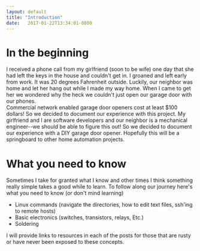 ```yaml
---
layout: default
title: "Introduction"
date:   2017-01-22T13:34:01-0800
---
```

# In the beginning
I received a phone call from my girlfriend (soon to be wife) one day that she had left the keys in the house and couldn't get in. I groaned and left early from work. It was 20 degrees Fahrenheit outside. Luckily, our neighbor was home and let her hang out while I made my way home.  When I came to get her we wondered why the heck we couldn't just open our garage door with our phones.  
Commercial network enabled garage door openers cost at least $100 dollars! So we decided to document our experience with this project.  My girlfriend and I are software developers and our neighbor is a mechanical engineer--we should be able to figure this out! So we decided to document our experience with a DIY garage door opener.  Hopefully this will be a springboard to other home automation projects.

# What you need to know
Sometimes I take for granted what I know and other times I think something really simple takes a good while to learn. To follow along our journey here's what you need to know (or don't mind learning)

* Linux commands (navigate the directories, how to edit text files, ssh'ing to remote hosts)
* Basic electronics (switches, transistors, relays, Etc.)  
* Soldering 

I will provide links to resources in each of the posts for those that are rusty or have never been exposed to these concepts.

